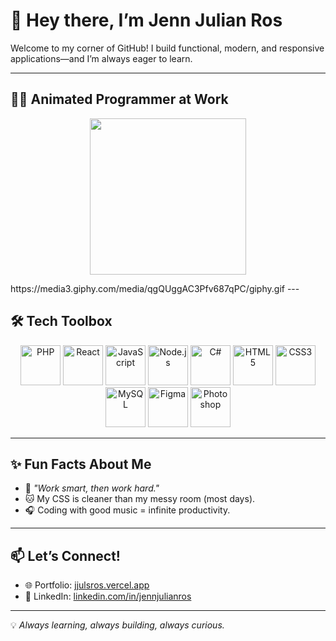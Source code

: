# 👋 Hey there, I’m Jenn Julian Ros

Welcome to my corner of GitHub! I build functional, modern, and responsive applications—and I’m always eager to learn.  

---

## 👨‍💻 Animated Programmer at Work
<p align="center">
  <!-- upload programmer.gif to your repo at: assets/programmer.gif -->
  <img src="https://media3.giphy.com/media/qgQUggAC3Pfv687qPC/giphy.gif"  width="250" />
</p>
https://media3.giphy.com/media/qgQUggAC3Pfv687qPC/giphy.gif
---

## 🛠️ Tech Toolbox
<p align="center">
  <img src="https://cdn.jsdelivr.net/gh/devicons/devicon/icons/php/php-original.svg" width="64" height="64" alt="PHP" />
  <img src="https://cdn.jsdelivr.net/gh/devicons/devicon/icons/react/react-original.svg" width="64" height="64" alt="React" />
  <img src="https://cdn.jsdelivr.net/gh/devicons/devicon/icons/javascript/javascript-original.svg" width="64" height="64" alt="JavaScript" />
  <img src="https://cdn.jsdelivr.net/gh/devicons/devicon/icons/nodejs/nodejs-original.svg" width="64" height="64" alt="Node.js" />
  <img src="https://cdn.jsdelivr.net/gh/devicons/devicon/icons/csharp/csharp-original.svg" width="64" height="64" alt="C#" />
  <img src="https://cdn.jsdelivr.net/gh/devicons/devicon/icons/html5/html5-original.svg" width="64" height="64" alt="HTML5" />
  <img src="https://cdn.jsdelivr.net/gh/devicons/devicon/icons/css3/css3-original.svg" width="64" height="64" alt="CSS3" />
  <img src="https://cdn.jsdelivr.net/gh/devicons/devicon/icons/mysql/mysql-original.svg" width="64" height="64" alt="MySQL" />
  <img src="https://cdn.jsdelivr.net/gh/devicons/devicon/icons/figma/figma-original.svg" width="64" height="64" alt="Figma" />
  <img src="https://cdn.jsdelivr.net/gh/devicons/devicon/icons/photoshop/photoshop-plain.svg" width="64" height="64" alt="Photoshop" />
</p>

---

## ✨ Fun Facts About Me
- 🚀 *"Work smart, then work hard."*  
- 🐱 My CSS is cleaner than my messy room (most days).  
- 🎧 Coding with good music = infinite productivity.

---

## 📫 Let’s Connect!
- 🌐 Portfolio: [jjulsros.vercel.app](https://jjulsros.vercel.app)  
- 💼 LinkedIn: [linkedin.com/in/jennjulianros](https://www.linkedin.com/feed/)

---

💡 *Always learning, always building, always curious.*

